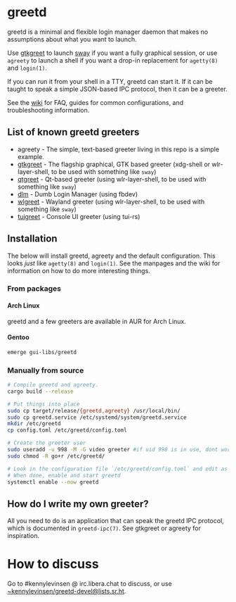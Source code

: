 # greetd

greetd is a minimal and flexible login manager daemon that makes no assumptions about what you want to launch.

Use [gtkgreet](https://git.sr.ht/~kennylevinsen/gtkgreet) to launch [sway](https://github.com/swaywm/sway) if you want a fully graphical session, or use `agreety` to launch a shell if you want a drop-in replacement for `agetty(8)` and `login(1)`.

If you can run it from your shell in a TTY, greetd can start it. If it can be taught to speak a simple JSON-based IPC protocol, then it can be a greeter.

See the [wiki](https://man.sr.ht/~kennylevinsen/greetd) for FAQ, guides for common configurations, and troubleshooting information.

## List of known greetd greeters

- agreety - The simple, text-based greeter living in this repo is a simple example.
- [gtkgreet](https://git.sr.ht/~kennylevinsen/gtkgreet) - The flagship graphical, GTK based greeter (xdg-shell or wlr-layer-shell, to be used with something like `sway`)
- [qtgreet](https://gitlab.com/marcusbritanicus/QtGreet) - Qt-based greeter (using wlr-layer-shell, to be used with something like `sway`)
- [dlm](https://git.sr.ht/~kennylevinsen/dlm) - Dumb Login Manager (using fbdev)
- [wlgreet](https://git.sr.ht/~kennylevinsen/wlgreet) - Wayland greeter (using wlr-layer-shell, to be used with something like `sway`)
- [tuigreet](https://github.com/apognu/tuigreet) - Console UI greeter (using tui-rs)

## Installation

The below will install greetd, agreety and the default configuration. This looks *just* like `agetty(8)` and `login(1)`. See the manpages and the wiki for information on how to do more interesting things.

### From packages

#### Arch Linux

greetd and a few greeters are available in AUR for Arch Linux.

#### Gentoo

```sh
emerge gui-libs/greetd
```

### Manually from source

```sh
# Compile greetd and agreety.
cargo build --release

# Put things into place
sudo cp target/release/{greetd,agreety} /usr/local/bin/
sudo cp greetd.service /etc/systemd/system/greetd.service
mkdir /etc/greetd
cp config.toml /etc/greetd/config.toml

# Create the greeter user
sudo useradd -u 998 -M -G video greeter #if uid 998 is in use, dont worry, any uid under 1000 should work to hide greeter from greetd 
sudo chmod -R go+r /etc/greetd/

# Look in the configuration file `/etc/greetd/config.toml` and edit as appropriate.
# When done, enable and start greetd
systemctl enable --now greetd
```

## How do I write my own greeter?

All you need to do is an application that can speak the greetd IPC protocol, which is documented in `greetd-ipc(7)`. See gtkgreet or agreety for inspiration.

# How to discuss

Go to #kennylevinsen @ irc.libera.chat to discuss, or use [~kennylevinsen/greetd-devel@lists.sr.ht](https://lists.sr.ht/~kennylevinsen/greetd-devel).
